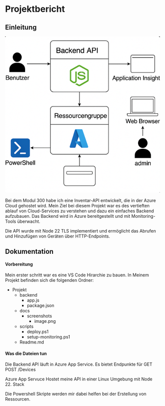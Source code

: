# Projektbericht

## Einleitung

![](image.png)

Bei dem Modul 300 habe ich eine Inventar-API entwickelt, die in der Azure Cloud gehostet wird. Mein Ziel bei diesem Projekt war es des vertieften ablauf von Cloud-Services zu verstehen und dazu ein einfaches Backend aufzubauen. Das Backend wird in Azure bereitgestellt und mit Monitoring-Tools überwacht.

Die API wurde mit Node 22 TLS implementiert und ermöglicht das Abrufen und Hinzufügen von Geräten über HTTP-Endpoints.

## Dokumentation

#### Vorbereitung

Mein erster schritt war es eine VS Code Hirarchie zu bauen. In Meinem Projekt befinden sich die folgenden Ordner:

- Projekt
  - backend
    - app.js
    - package.json
  - docs
    - screenshots
      - image.png
  - scripts
    - deploy.ps1
    - setup-monitoring.ps1
  - Readme.md


#### Was die Dateien tun

Die Backend API läuft in Azure App Service.
Es bietet Endpunkte für GET POST /Devices 


Azure App Servuce Hostet meine API in einer Linux Umgebung mit Node 22. Stack

Die Powershell Skripte werden mir dabei helfen bei der Erstellung von Ressourcen. 